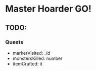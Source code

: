 # Master Hoarder GO!

## TODO:

### Quests
- markerVisited: _id
- monstersKilled: number
- itemCrafted: it

